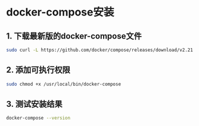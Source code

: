 # docker-compose安装

## 1. 下载最新版的docker-compose文件

```bash
sudo curl -L https://github.com/docker/compose/releases/download/v2.21.0/docker-compose-`uname -s`-`uname -m` -o /usr/local/bin/docker-compose
```

## 2. 添加可执行权限
```bash
sudo chmod +x /usr/local/bin/docker-compose
```

## 3. 测试安装结果
```bash
docker-compose --version
```

